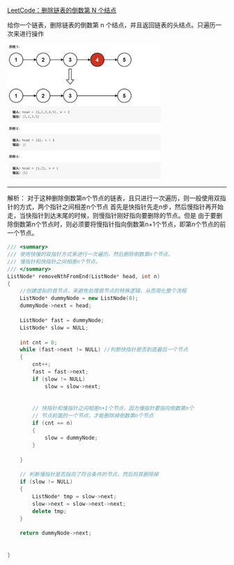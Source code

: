 [LeetCode：删除链表的倒数第 N 个结点](https://leetcode.cn/problems/remove-nth-node-from-end-of-list/description/)

给你一个链表，删除链表的倒数第 n 个结点，并且返回链表的头结点。只遍历一次来进行操作

<img src="./Images/img02.png" width=70%>

---
解析：
对于这种删除倒数第n个节点的链表，且只进行一次遍历，则一般使用双指针的方式，两个指针之间相差n个节点
首先是快指针先走n步，然后慢指针再开始走，当快指针到达末尾的时候，则慢指针刚好指向要删除的节点。但是
由于要删除倒数第n个节点时，则必须要将慢指针指向倒数第n+1个节点，即第n个节点的前一个节点。

```cpp
/// <summary>
/// 使用快慢的双指针方式来进行一次遍历，然后删除倒数第n个节点，
/// 慢指针和快指针之间相差n个节点。
/// </summary>
ListNode* removeNthFromEnd(ListNode* head, int n)
{
    //创建虚拟的首节点，来避免处理首节点的特殊逻辑，从而简化整个流程
    ListNode* dummyNode = new ListNode(0);
    dummyNode->next = head;

    ListNode* fast = dummyNode;
    ListNode* slow = NULL;

    int cnt = 0;
    while (fast->next != NULL) //判断快指针是否到底最后一个节点
    {
        cnt++;
        fast = fast->next;
        if (slow != NULL)
            slow = slow->next;
        

        // 快指针和慢指针之间相差n+1个节点，因为慢指针要指向倒数第n个
        // 节点前面的一个节点，才能删除掉倒数第n个节点
        if (cnt == n)
        {
            slow = dummyNode;
        }

    }

    // 判断慢指针是否指向了符合条件的节点，然后将其删除掉
    if (slow != NULL)
    {
        ListNode* tmp = slow->next;
        slow->next = slow->next->next;
        delete tmp;
    }

    return dummyNode->next;


}
```




